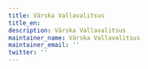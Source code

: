 ```yaml
---
title: Värska Vallavalitsus
title_en:
description: Värska Vallavalitsus
maintainer_name: Värska Vallavalitsus
maintainer_email: ''
twitter: ''
---
```

